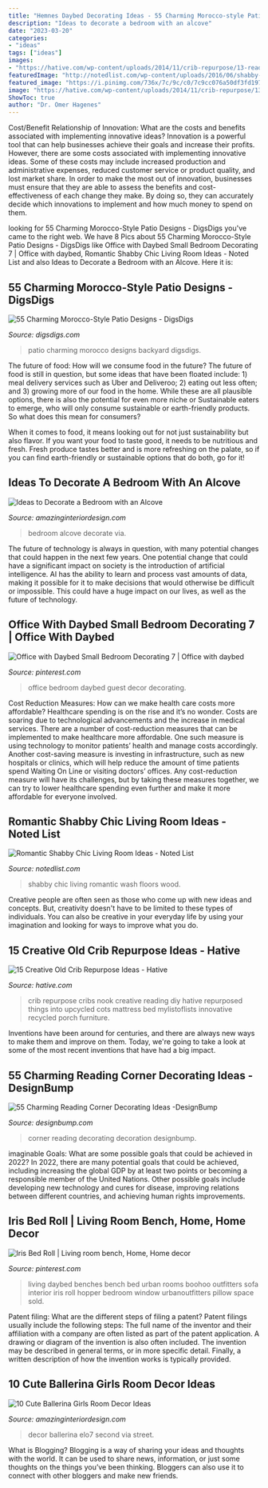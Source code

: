 ```yaml
---
title: "Hemnes Daybed Decorating Ideas - 55 Charming Morocco-style Patio Designs"
description: "Ideas to decorate a bedroom with an alcove"
date: "2023-03-20"
categories:
- "ideas"
tags: ["ideas"]
images:
- "https://hative.com/wp-content/uploads/2014/11/crib-repurpose/13-reading-nook-from-old-crib.jpg"
featuredImage: "http://notedlist.com/wp-content/uploads/2016/06/shabby-chic-living-room/26-romantic-shabby-chic-living-room-ideas.jpg"
featured_image: "https://i.pinimg.com/736x/7c/9c/c0/7c9cc076a50df3fd197dbd2e70f324a3--daybed-sofa-living-room-living-rooms.jpg"
image: "https://hative.com/wp-content/uploads/2014/11/crib-repurpose/13-reading-nook-from-old-crib.jpg"
ShowToc: true
author: "Dr. Omer Hagenes"
---
```



Cost/Benefit Relationship of Innovation: What are the costs and benefits associated with implementing innovative ideas?
Innovation is a powerful tool that can help businesses achieve their goals and increase their profits. However, there are some costs associated with implementing innovative ideas. Some of these costs may include increased production and administrative expenses, reduced customer service or product quality, and lost market share. In order to make the most out of innovation, businesses must ensure that they are able to assess the benefits and cost-effectiveness of each change they make. By doing so, they can accurately decide which innovations to implement and how much money to spend on them.

	

		
looking for 55 Charming Morocco-Style Patio Designs - DigsDigs you've came to the right web. We have 8 Pics about 55 Charming Morocco-Style Patio Designs - DigsDigs like Office with Daybed Small Bedroom Decorating 7 | Office with daybed, Romantic Shabby Chic Living Room Ideas - Noted List and also Ideas to Decorate a Bedroom with an Alcove. Here it is:
		
    
## 55 Charming Morocco-Style Patio Designs - DigsDigs

<img loading=lazy src="http://www.digsdigs.com/photos/charming-morocco-style-patio-designs-57.jpg" onerror="this.onerror=null;this.src='https://tse2.mm.bing.net/th?id=OIP.8iqpeKJepbuKwTmw7wz2IgAAAA&amp;pid=15.1';" alt="55 Charming Morocco-Style Patio Designs - DigsDigs">

_Source: digsdigs.com_

>patio charming morocco designs backyard digsdigs. 

	

The future of food: How will we consume food in the future?
The future of food is still in question, but some ideas that have been floated include: 1) meal delivery services such as Uber and Deliveroo; 2) eating out less often; and 3) growing more of our food in the home. 
While these are all plausible options, there is also the potential for even more niche or Sustainable eaters to emerge, who will only consume sustainable or earth-friendly products. So what does this mean for consumers? 

When it comes to food, it means looking out for not just sustainability but also flavor. If you want your food to taste good, it needs to be nutritious and fresh. Fresh produce tastes better and is more refreshing on the palate, so if you can find earth-friendly or sustainable options that do both, go for it!

    
## Ideas To Decorate A Bedroom With An Alcove

<img loading=lazy src="http://www.amazinginteriordesign.com/wp-content/uploads/2019/02/1-8.jpg" onerror="this.onerror=null;this.src='https://tse4.mm.bing.net/th?id=OIP.7SWwV_ZXCCsWaP-ul168qgHaHz&amp;pid=15.1';" alt="Ideas to Decorate a Bedroom with an Alcove">

_Source: amazinginteriordesign.com_

>bedroom alcove decorate via. 

	

The future of technology is always in question, with many potential changes that could happen in the next few years. One potential change that could have a significant impact on society is the introduction of artificial intelligence. AI has the ability to learn and process vast amounts of data, making it possible for it to make decisions that would otherwise be difficult or impossible. This could have a huge impact on our lives, as well as the future of technology.

    
## Office With Daybed Small Bedroom Decorating 7 | Office With Daybed

<img loading=lazy src="https://i.pinimg.com/736x/d0/a7/39/d0a739d31ff75ef98572d0a2e2174b97.jpg" onerror="this.onerror=null;this.src='https://tse2.mm.bing.net/th?id=OIP.5Qpek8mZpSXvuaDlQwSnBAHaK4&amp;pid=15.1';" alt="Office with Daybed Small Bedroom Decorating 7 | Office with daybed">

_Source: pinterest.com_

>office bedroom daybed guest decor decorating. 

	

Cost Reduction Measures: How can we make health care costs more affordable?
Healthcare spending is on the rise and it’s no wonder. Costs are soaring due to technological advancements and the increase in medical services. There are a number of cost-reduction measures that can be implemented to make healthcare more affordable. One such measure is using technology to monitor patients’ health and manage costs accordingly. Another cost-saving measure is investing in infrastructure, such as new hospitals or clinics, which will help reduce the amount of time patients spend Waiting On Line or visiting doctors’ offices.
Any cost-reduction measure will have its challenges, but by taking these measures together, we can try to lower healthcare spending even further and make it more affordable for everyone involved.

    
## Romantic Shabby Chic Living Room Ideas - Noted List

<img loading=lazy src="http://notedlist.com/wp-content/uploads/2016/06/shabby-chic-living-room/26-romantic-shabby-chic-living-room-ideas.jpg" onerror="this.onerror=null;this.src='https://tse4.mm.bing.net/th?id=OIP.tFoctBJ2-H5KhVTSOxQpJQHaLG&amp;pid=15.1';" alt="Romantic Shabby Chic Living Room Ideas - Noted List">

_Source: notedlist.com_

>shabby chic living romantic wash floors wood. 

	

Creative people are often seen as those who come up with new ideas and concepts. But, creativity doesn't have to be limited to these types of individuals. You can also be creative in your everyday life by using your imagination and looking for ways to improve what you do.

    
## 15 Creative Old Crib Repurpose Ideas - Hative

<img loading=lazy src="https://hative.com/wp-content/uploads/2014/11/crib-repurpose/13-reading-nook-from-old-crib.jpg" onerror="this.onerror=null;this.src='https://tse3.mm.bing.net/th?id=OIP.kmzYFaYHQG20imGSXEb65gHaLF&amp;pid=15.1';" alt="15 Creative Old Crib Repurpose Ideas - Hative">

_Source: hative.com_

>crib repurpose cribs nook creative reading diy hative repurposed things into upcycled cots mattress bed mylistoflists innovative recycled porch furniture. 

	

Inventions have been around for centuries, and there are always new ways to make them and improve on them. Today, we're going to take a look at some of the most recent inventions that have had a big impact.

    
## 55 Charming Reading Corner Decorating Ideas -DesignBump

<img loading=lazy src="https://cdn.designbump.com/wp-content/uploads/2015/11/reading-corner-decoration-001.jpg" onerror="this.onerror=null;this.src='https://tse1.mm.bing.net/th?id=OIP.Tda3sCYz0EZ_uTDWd8AvFwAAAA&amp;pid=15.1';" alt="55 Charming Reading Corner Decorating Ideas -DesignBump">

_Source: designbump.com_

>corner reading decorating decoration designbump. 

	

imaginable Goals: What are some possible goals that could be achieved in 2022?
In 2022, there are many potential goals that could be achieved, including increasing the global GDP by at least two points or becoming a responsible member of the United Nations. Other possible goals include developing new technology and cures for disease, improving relations between different countries, and achieving human rights improvements.

    
## Iris Bed Roll | Living Room Bench, Home, Home Decor

<img loading=lazy src="https://i.pinimg.com/736x/7c/9c/c0/7c9cc076a50df3fd197dbd2e70f324a3--daybed-sofa-living-room-living-rooms.jpg" onerror="this.onerror=null;this.src='https://tse3.mm.bing.net/th?id=OIP.iz7BXbzuVetbnWUcmymRgwHaLH&amp;pid=15.1';" alt="Iris Bed Roll | Living room bench, Home, Home decor">

_Source: pinterest.com_

>living daybed benches bench bed urban rooms boohoo outfitters sofa interior iris roll hopper bedroom window urbanoutfitters pillow space sold. 

	

Patent filing: What are the different steps of filing a patent?
Patent filings usually include the following steps: 
The full name of the inventor and their affiliation with a company are often listed as part of the patent application. A drawing or diagram of the invention is also often included. The invention may be described in general terms, or in more specific detail. Finally, a written description of how the invention works is typically provided.

    
## 10 Cute Ballerina Girls Room Decor Ideas

<img loading=lazy src="http://www.amazinginteriordesign.com/wp-content/uploads/2017/09/Ballerina-Girls-Room-Decor-3.jpg" onerror="this.onerror=null;this.src='https://tse2.mm.bing.net/th?id=OIP.KlL4QnYG2VsnJRk3yt_mIAHaJh&amp;pid=15.1';" alt="10 Cute Ballerina Girls Room Decor Ideas">

_Source: amazinginteriordesign.com_

>decor ballerina elo7 second via street. 

	

What is Blogging?
Blogging is a way of sharing your ideas and thoughts with the world. It can be used to share news, information, or just some thoughts on the things you’ve been thinking. Bloggers can also use it to connect with other bloggers and make new friends.

